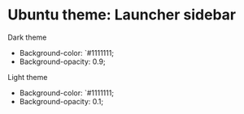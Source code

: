 # Ubuntu theme: Launcher sidebar

Dark theme
- Background-color: `#1111111;
- Background-opacity: 0.9;

Light theme
- Background-color: `#1111111;
- Background-opacity: 0.1;



